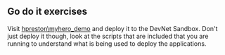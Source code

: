 
## Go do it exercises 

Visit [hpreston\myhero_demo](https://github.com/hpreston/myhero_demo) and deploy it to the DevNet Sandbox.  Don't just deploy it though, look at the scripts that are included that you are running to understand what is being used to deploy the applications.  


